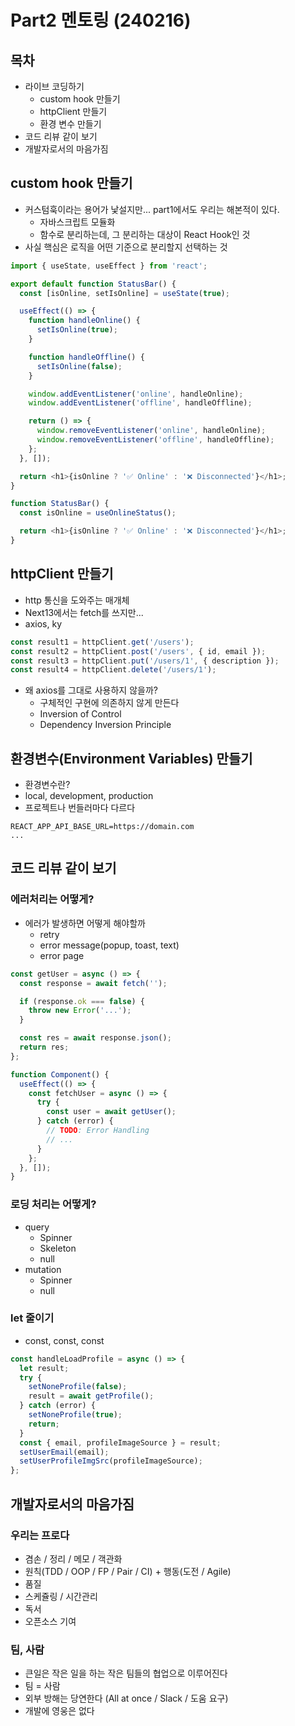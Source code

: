 # Part2 멘토링 (240216)

## 목차

- 라이브 코딩하기
  - custom hook 만들기
  - httpClient 만들기
  - 환경 변수 만들기
- 코드 리뷰 같이 보기
- 개발자로서의 마음가짐

## custom hook 만들기

- 커스텀훅이라는 용어가 낯설지만... part1에서도 우리는 해본적이 있다.
  - 자바스크립트 모듈화
  - 함수로 분리하는데, 그 분리하는 대상이 React Hook인 것
- 사실 핵심은 로직을 어떤 기준으로 분리할지 선택하는 것

```js
import { useState, useEffect } from 'react';

export default function StatusBar() {
  const [isOnline, setIsOnline] = useState(true);

  useEffect(() => {
    function handleOnline() {
      setIsOnline(true);
    }

    function handleOffline() {
      setIsOnline(false);
    }

    window.addEventListener('online', handleOnline);
    window.addEventListener('offline', handleOffline);

    return () => {
      window.removeEventListener('online', handleOnline);
      window.removeEventListener('offline', handleOffline);
    };
  }, []);

  return <h1>{isOnline ? '✅ Online' : '❌ Disconnected'}</h1>;
}
```

```js
function StatusBar() {
  const isOnline = useOnlineStatus();

  return <h1>{isOnline ? '✅ Online' : '❌ Disconnected'}</h1>;
}
```

## httpClient 만들기

- http 통신을 도와주는 매개체
- Next13에서는 fetch를 쓰지만...
- axios, ky

```js
const result1 = httpClient.get('/users');
const result2 = httpClient.post('/users', { id, email });
const result3 = httpClient.put('/users/1', { description });
const result4 = httpClient.delete('/users/1');
```

- 왜 axios를 그대로 사용하지 않을까?
  - 구체적인 구현에 의존하지 않게 만든다
  - Inversion of Control
  - Dependency Inversion Principle

## 환경변수(Environment Variables) 만들기

- 환경변수란?
- local, development, production
- 프로젝트나 번들러마다 다르다

```env
REACT_APP_API_BASE_URL=https://domain.com
...
```

## 코드 리뷰 같이 보기

### 에러처리는 어떻게?

- 에러가 발생하면 어떻게 해야할까
  - retry
  - error message(popup, toast, text)
  - error page

```js
const getUser = async () => {
  const response = await fetch('');

  if (response.ok === false) {
    throw new Error('...');
  }

  const res = await response.json();
  return res;
};

function Component() {
  useEffect(() => {
    const fetchUser = async () => {
      try {
        const user = await getUser();
      } catch (error) {
        // TODO: Error Handling
        // ...
      }
    };
  }, []);
}
```

### 로딩 처리는 어떻게?

- query
  - Spinner
  - Skeleton
  - null
- mutation
  - Spinner
  - null

### let 줄이기
- const, const, const
  
```js
const handleLoadProfile = async () => {
  let result;
  try {
    setNoneProfile(false);
    result = await getProfile();
  } catch (error) {
    setNoneProfile(true);
    return;
  }
  const { email, profileImageSource } = result;
  setUserEmail(email);
  setUserProfileImgSrc(profileImageSource);
};
```

## 개발자로서의 마음가짐

### 우리는 프로다

- 겸손 / 정리 / 메모 / 객관화
- 원칙(TDD / OOP / FP / Pair / CI) + 행동(도전 / Agile)
- 품질
- 스케쥴링 / 시간관리
- 독서
- 오픈소스 기여

### 팀, 사람

- 큰일은 작은 일을 하는 작은 팀들의 협업으로 이루어진다
- 팀 = 사람
- 외부 방해는 당연한다 (All at once / Slack / 도움 요구)
- 개발에 영웅은 없다
